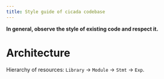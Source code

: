 ```yaml
---
title: Style guide of cicada codebase
---
```


**In general, observe the style of existing code and respect it.**

# Architecture

Hierarchy of resources: `Library` -> `Module` -> `Stmt` -> `Exp`.
